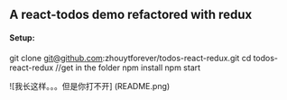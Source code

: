 ## A react-todos demo refactored with redux

#### Setup:
  git clone git@github.com:zhouytforever/todos-react-redux.git
  cd todos-react-redux //get in the folder
  npm install 
  npm start

![我长这样。。。但是你打不开] (README.png)
